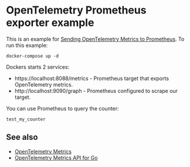 # OpenTelemetry Prometheus exporter example

This is an example for
[Sending OpenTelemetry Metrics to Prometheus](https://blog.uptrace.dev/posts/prometheus-opentelemetry-metrics.html).
To run this example:

```shell
docker-compose up -d
```

Dockers starts 2 services:

- https://localhost:8088/metrics - Prometheus target that exports OpenTelemetry metrics.
- http://localhost:9090/graph - Prometheus configured to scrape our target.

You can use Prometheus to query the counter:

```
test_my_counter
```

## See also

- [OpenTelemetry Metrics](https://opentelemetry.uptrace.dev/guide/metrics.html)
- [OpenTelemetry Metrics API for Go](https://opentelemetry.uptrace.dev/guide/go-metrics.html)
